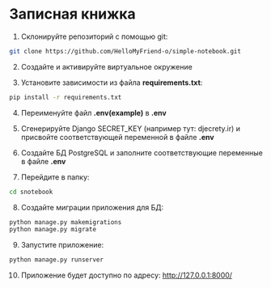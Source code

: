 # Записная книжка

1. Склонируйте репозиторий с помощью git:
```bash
git clone https://github.com/HelloMyFriend-o/simple-notebook.git
```
2. Создайте и активируйте виртуальное окружение

3. Установите зависимости из файла **requirements.txt**:
```bash
pip install -r requirements.txt
```
4. Переименуйте файл **.env(example)** в **.env**

5. Сгенерируйте Django SECRET_KEY (например тут: djecrety.ir) и присвойте соответствующей переменной в файле **.env**

6. Создайте БД PostgreSQL и заполните соответствующие переменные в файле **.env**

7. Перейдите в папку:
```bash
cd snotebook
```

8. Создайте миграции приложения для БД:
```bash
python manage.py makemigrations
python manage.py migrate
```

9. Запустите приложение:
```bash
python manage.py runserver
```

10. Приложение будет доступно по адресу: http://127.0.0.1:8000/
